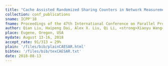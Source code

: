 ```yaml
---
title: "Cache Assisted Randomized Sharing Counters in Network Measurement"
collection: conf_publications
sname: ICPP'18
fname: Proceedings of the 47th International Conference on Parallel Processing (ICPP)
author: Qian Liu, Haipeng Dai, Alex X. Liu, Qi Li, <strong>Xiaoyu Wang</strong>, and Jiaqi Zheng
place: Eugene, Oregon, USA
mydate: August 13-16, 2018
accept_rate: 91/313 = 29%
plain: '/files/bib/plainCAESAR.html'
bibtex: '/files/bib/texCAESAR.txt'
date: 2018-08-13
---
```


<!--paperurl: 'http://academicpages.github.io/files/paper1.pdf'-->